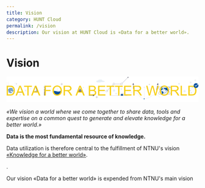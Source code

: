 ```yaml
---
title: Vision
category: HUNT Cloud
permalink: /vision
description: Our vision at HUNT Cloud is «Data for a better world».
---
```


# Vision

![«Data for a better world»](./images/data_for_a_better_world_1200.png)

*«We vision a world where we come together to share data, tools and expertise on a common quest to generate and elevate knowledge for a better world.»*

**Data is the most fundamental resource of knowledge.**


Data utilization is therefore central to the fulfillment of NTNU's vision [«Knowledge for a better world»](https://www.ntnu.edu/vision-values-social-mission-key-challenges-and-main-objectives). 

.

Our vision «Data for a better world» is expended from NTNU's main vision
